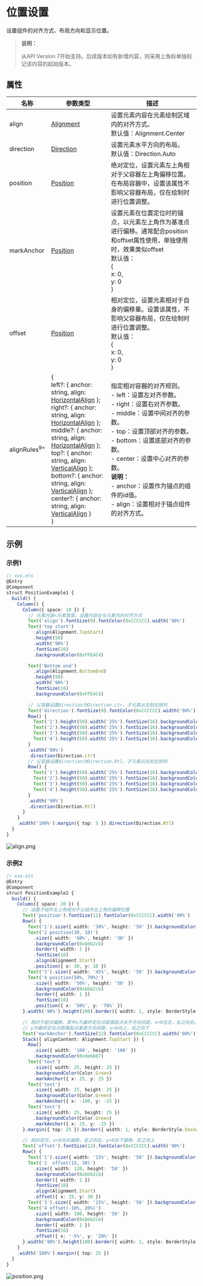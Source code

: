 # 位置设置

设置组件的对齐方式、布局方向和显示位置。

>  **说明：**
>
>  从API Version 7开始支持。后续版本如有新增内容，则采用上角标单独标记该内容的起始版本。


## 属性


| 名称 | 参数类型 | 描述 |
| -------- | -------- | -------- |
| align | [Alignment](ts-appendix-enums.md#alignment) | 设置元素内容在元素绘制区域内的对齐方式。<br/>默认值：Alignment.Center |
| direction | [Direction](ts-appendix-enums.md#direction) | 设置元素水平方向的布局。<br/>默认值：Direction.Auto |
| position | [Position](ts-types.md#position8) | 绝对定位，设置元素左上角相对于父容器左上角偏移位置。在布局容器中，设置该属性不影响父容器布局，仅在绘制时进行位置调整。 |
| markAnchor | [Position](ts-types.md#position8) | 设置元素在位置定位时的锚点，以元素左上角作为基准点进行偏移。通常配合position和offset属性使用，单独使用时，效果类似offset<br/>默认值：<br/>{<br/>x: 0,<br/>y: 0<br/>} |
| offset | [Position](ts-types.md#position8) | 相对定位，设置元素相对于自身的偏移量。设置该属性，不影响父容器布局，仅在绘制时进行位置调整。<br/>默认值：<br/>{<br/>x: 0,<br/>y: 0<br/>} |
| alignRules<sup>9+</sup> | {<br/>left?: { anchor: string, align: [HorizontalAlign](ts-appendix-enums.md#horizontalalign) };<br/>right?: { anchor: string, align: [HorizontalAlign](ts-appendix-enums.md#horizontalalign) };<br/>middle?: { anchor: string, align: [HorizontalAlign](ts-appendix-enums.md#horizontalalign) };<br/>top?: { anchor: string, align: [VerticalAlign](ts-appendix-enums.md#verticalalign) };<br/>bottom?: { anchor: string, align: [VerticalAlign](ts-appendix-enums.md#verticalalign) };<br/>center?: { anchor: string, align: [VerticalAlign](ts-appendix-enums.md#verticalalign) }<br/>} | 指定相对容器的对齐规则。<br/>-&nbsp;left：设置左对齐参数。<br/>-&nbsp;right：设置右对齐参数。<br/>-&nbsp;middle：设置中间对齐的参数。<br/>-&nbsp;top：设置顶部对齐的参数。<br/>-&nbsp;bottom：设置底部对齐的参数。<br/>-&nbsp;center：设置中心对齐的参数。<br/>**说明：**<br/>-&nbsp;anchor：设置作为锚点的组件的id值。<br>-&nbsp;align：设置相对于锚点组件的对齐方式。 |


## 示例
### 示例1
```ts
// xxx.ets
@Entry
@Component
struct PositionExample1 {
  build() {
    Column() {
      Column({ space: 10 }) {
        // 元素内容<元素宽高，设置内容在与元素内的对齐方式
        Text('align').fontSize(9).fontColor(0xCCCCCC).width('90%')
        Text('top start')
          .align(Alignment.TopStart)
          .height(50)
          .width('90%')
          .fontSize(16)
          .backgroundColor(0xFFE4C4)

        Text('Bottom end')
          .align(Alignment.BottomEnd)
          .height(50)
          .width('90%')
          .fontSize(16)
          .backgroundColor(0xFFE4C4)

        // 父容器设置direction为Direction.Ltr，子元素从左到右排列
        Text('direction').fontSize(9).fontColor(0xCCCCCC).width('90%')
        Row() {
          Text('1').height(50).width('25%').fontSize(16).backgroundColor(0xF5DEB3)
          Text('2').height(50).width('25%').fontSize(16).backgroundColor(0xD2B48C)
          Text('3').height(50).width('25%').fontSize(16).backgroundColor(0xF5DEB3)
          Text('4').height(50).width('25%').fontSize(16).backgroundColor(0xD2B48C)
        }
        .width('90%')
        .direction(Direction.Ltr)
        // 父容器设置direction为Direction.Rtl，子元素从右到左排列
        Row() {
          Text('1').height(50).width('25%').fontSize(16).backgroundColor(0xF5DEB3)
          Text('2').height(50).width('25%').fontSize(16).backgroundColor(0xD2B48C)
          Text('3').height(50).width('25%').fontSize(16).backgroundColor(0xF5DEB3)
          Text('4').height(50).width('25%').fontSize(16).backgroundColor(0xD2B48C)
        }
        .width('90%')
        .direction(Direction.Rtl)
      }
    }
    .width('100%').margin({ top: 5 }).direction(Direction.Rtl)
  }
}
```

![align.png](figures/align.png)

### 示例2
```ts
// xxx.ets
@Entry
@Component
struct PositionExample2 {
  build() {
    Column({ space: 20 }) {
      // 设置子组件左上角相对于父组件左上角的偏移位置
      Text('position').fontSize(12).fontColor(0xCCCCCC).width('90%')
      Row() {
        Text('1').size({ width: '30%', height: '50' }).backgroundColor(0xdeb887).border({ width: 1 }).fontSize(16)
        Text('2 position(30, 10)')
          .size({ width: '60%', height: '30' })
          .backgroundColor(0xbbb2cb)
          .border({ width: 1 })
          .fontSize(16)
          .align(Alignment.Start)
          .position({ x: 30, y: 10 })
        Text('3').size({ width: '45%', height: '50' }).backgroundColor(0xdeb887).border({ width: 1 }).fontSize(16)
        Text('4 position(50%, 70%)')
          .size({ width: '50%', height: '50' })
          .backgroundColor(0xbbb2cb)
          .border({ width: 1 })
          .fontSize(16)
          .position({ x: '50%', y: '70%' })
      }.width('90%').height(100).border({ width: 1, style: BorderStyle.Dashed })

      // 相对于起点偏移，其中x为最终定位点距离起点水平方向间距，x>0往左，反之向右。
      // y为最终定位点距离起点垂直方向间距，y>0向上，反之向下
      Text('markAnchor').fontSize(12).fontColor(0xCCCCCC).width('90%')
      Stack({ alignContent: Alignment.TopStart }) {
        Row()
          .size({ width: '100', height: '100' })
          .backgroundColor(0xdeb887)
        Text('text')
          .size({ width: 25, height: 25 })
          .backgroundColor(Color.Green)
          .markAnchor({ x: 25, y: 25 })
        Text('text')
          .size({ width: 25, height: 25 })
          .backgroundColor(Color.Green)
          .markAnchor({ x: -100, y: -25 })
        Text('text')
          .size({ width: 25, height: 25 })
          .backgroundColor(Color.Green)
          .markAnchor({ x: 25, y: -25 })
      }.margin({ top: 25 }).border({ width: 1, style: BorderStyle.Dashed })

      // 相对定位，x>0向右偏移，反之向左，y>0向下偏移，反之向上
      Text('offset').fontSize(12).fontColor(0xCCCCCC).width('90%')
      Row() {
        Text('1').size({ width: '15%', height: '50' }).backgroundColor(0xdeb887).border({ width: 1 }).fontSize(16)
        Text('2  offset(15, 30)')
          .size({ width: 120, height: '50' })
          .backgroundColor(0xbbb2cb)
          .border({ width: 1 })
          .fontSize(16)
          .align(Alignment.Start)
          .offset({ x: 15, y: 30 })
        Text('3').size({ width: '15%', height: '50' }).backgroundColor(0xdeb887).border({ width: 1 }).fontSize(16)
        Text('4 offset(-10%, 20%)')
          .size({ width: 100, height: '50' })
          .backgroundColor(0xbbb2cb)
          .border({ width: 1 })
          .fontSize(16)
          .offset({ x: '-5%', y: '20%' })
      }.width('90%').height(100).border({ width: 1, style: BorderStyle.Dashed })
    }
    .width('100%').margin({ top: 25 })
  }
}
```

![position.png](figures/position.png)
